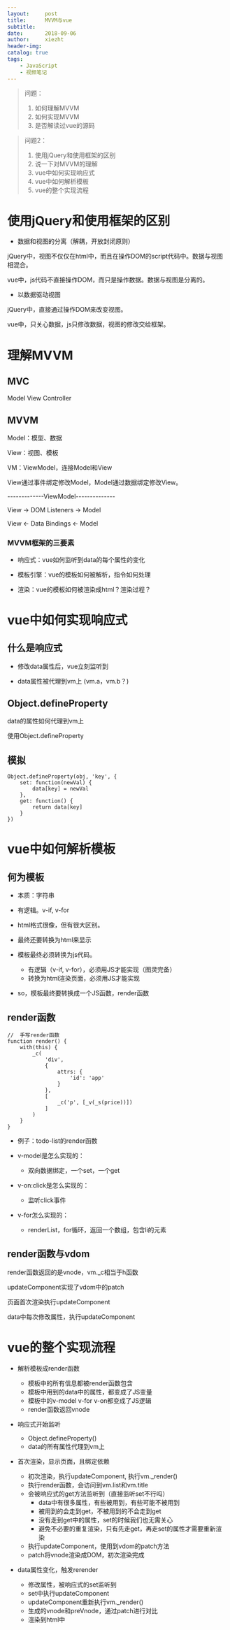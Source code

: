 ```yaml
---
layout:     post
title:      MVVM与vue
subtitle:   
date:       2018-09-06
author:     xiezht
header-img: 
catalog: true
tags: 
    - JavaScript
    - 视频笔记
---
```


> 问题：
> 1. 如何理解MVVM
> 2. 如何实现MVVM
> 3. 是否解读过vue的源码

> 问题2：
> 1. 使用jQuery和使用框架的区别
> 2. 说一下对MVVM的理解
> 3. vue中如何实现响应式
> 4. vue中如何解析模板
> 5. vue的整个实现流程

# 使用jQuery和使用框架的区别

* 数据和视图的分离（解耦，开放封闭原则）

jQuery中，视图不仅仅在html中，而且在操作DOM的script代码中。数据与视图相混合。

vue中，js代码不直接操作DOM，而只是操作数据。数据与视图是分离的。

* 以数据驱动视图

jQuery中，直接通过操作DOM来改变视图。

vue中，只关心数据，js只修改数据，视图的修改交给框架。

# 理解MVVM

## MVC

Model View Controller

## MVVM

Model：模型、数据

View：视图、模板

VM：ViewModel，连接Model和View

View通过事件绑定修改Model，Model通过数据绑定修改View。

-------------ViewModel--------------

View  ->   DOM Listeners    ->  Model

View  <-   Data Bindings    <-  Model


### MVVM框架的三要素

* 响应式：vue如何监听到data的每个属性的变化

* 模板引擎：vue的模板如何被解析，指令如何处理

* 渲染：vue的模板如何被渲染成html？渲染过程？


# vue中如何实现响应式

## 什么是响应式

* 修改data属性后，vue立刻监听到

* data属性被代理到vm上 (vm.a，vm.b？)

## Object.defineProperty 

data的属性如何代理到vm上

使用Object.defineProperty

## 模拟

```
Object.defineProperty(obj, 'key', {
    set: function(newVal) {
        data[key] = newVal
    },
    get: function() {
        return data[key]
    }
})
```

# vue中如何解析模板

## 何为模板

* 本质：字符串

* 有逻辑。v-if, v-for

* html格式很像，但有很大区别。

* 最终还要转换为html来显示

* 模板最终必须转换为js代码。
    + 有逻辑（v-if, v-for），必须用JS才能实现（图灵完备）
    + 转换为html渲染页面，必须用JS才能实现

* so，模板最终要转换成一个JS函数，render函数

## render函数

```
//  手写render函数
function render() {
    with(this) {
        _c(
            'div',
            {
                attrs: {
                    'id': 'app'
                }
            },
            [
                _c('p', [_v(_s(price))])
            ]
        )
    }
}
```

* 例子：todo-list的render函数

* v-model是怎么实现的：
    + 双向数据绑定，一个set，一个get
* v-on:click是怎么实现的：
    + 监听click事件
* v-for怎么实现的：
    + renderList，for循环，返回一个数组，包含li的元素



## render函数与vdom

render函数返回的是vnode，vm._c相当于h函数

updateComponent实现了vdom中的patch

页面首次渲染执行updateComponent

data中每次修改属性，执行updateComponent


# vue的整个实现流程

* 解析模板成render函数

    + 模板中的所有信息都被render函数包含
    + 模板中用到的data中的属性，都变成了JS变量
    + 模板中的v-model v-for v-on都变成了JS逻辑
    + render函数返回vnode
 
* 响应式开始监听
    + Object.defineProperty()
    + data的所有属性代理到vm上


* 首次渲染，显示页面，且绑定依赖
    + 初次渲染，执行updateComponent, 执行vm._render()
    + 执行render函数，会访问到vm.list和vm.title
    + 会被响应式的get方法监听到（直接监听set不行吗）
        - data中有很多属性，有些被用到，有些可能不被用到
        - 被用到的会走到get，不被用到的不会走到get
        - 没有走到get中的属性，set的时候我们也无需关心
        - 避免不必要的重复渲染，只有先走get，再走set的属性才需要重新渲染
    + 执行updateComponent，使用到vdom的patch方法
    + patch将vnode渲染成DOM，初次渲染完成

* data属性变化，触发rerender
    + 修改属性，被响应式的set监听到
    + set中执行updateComponent
    + updateComponent重新执行vm._render()
    + 生成的vnode和preVnode，通过patch进行对比
    + 渲染到html中

